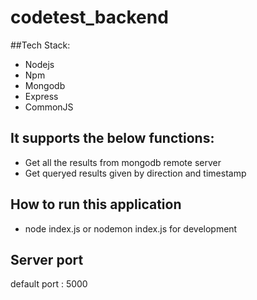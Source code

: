 # codetest_backend

##Tech Stack:

* Nodejs
* Npm
* Mongodb
* Express
* CommonJS

## It supports the below functions:
* Get all the results from mongodb remote server
* Get queryed results given by direction and timestamp 

## How to run this application
* node index.js or nodemon index.js for development

## Server port 
default port : 5000


